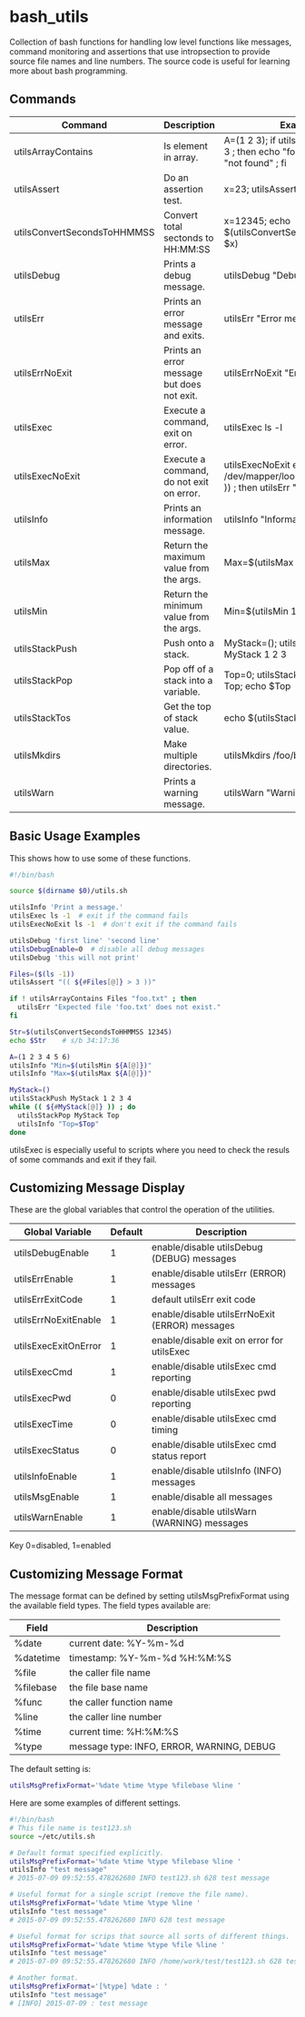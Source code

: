 # bash_utils
Collection of bash functions for handling low level functions like messages, command monitoring and assertions that use intropsection to provide source file names and line numbers. The source code is useful for learning more about bash programming.

## Commands

| Command                     | Description                                 | Example |
| --------------------------- | ------------------------------------------- | ------- |
| utilsArrayContains          | Is element in array.                        | A=(1 2 3); if utilsArrayContains A 3 ; then echo "found" ; else echo "not found" ; fi |
| utilsAssert                 | Do an assertion test.                       | x=23; utilsAssert "(( $x == 23 ))" |
| utilsConvertSecondsToHHMMSS | Convert total sectonds to HH:MM:SS          | x=12345; echo $(utilsConvertSecondsToHHMMSS $x) | 
| utilsDebug                  | Prints a debug message.                     | utilsDebug "Debug message."        |
| utilsErr                    | Prints an error message and exits.          | utilsErr "Error message."          |
| utilsErrNoExit              | Prints an error message but does not exit.  | utilsErrNoExit "Error message."    |
| utilsExec                   | Execute a command, exit on error.           | utilsExec ls -l                    |
| utilsExecNoExit             | Execute a command, do not exit on error.    | utilsExecNoExit e2fsck -p -f /dev/mapper/loop0p1; if (( $? > 1 )) ; then utilsErr "e2fsck failed!"  |
| utilsInfo                   | Prints an information message.              | utilsInfo "Informational message." |
| utilsMax                    | Return the maximum value from the args.     | Max=$(utilsMax 1 2 3 4) # 4        |
| utilsMin                    | Return the minimum value from the args.     | Min=$(utilsMin 1 2 3 4) # 1        |
| utilsStackPush              | Push onto a stack.                          | MyStack=(); utilsStackPush MyStack 1 2 3 |
| utilsStackPop               | Pop off of a stack into a variable.         | Top=0; utilsStackPop MyStack Top; echo $Top |
| utilsStackTos               | Get the top of stack value.                 | echo $(utilsStackTos MyStack)      |
| utilsMkdirs                 | Make multiple directories.                  | utilsMkdirs /foo/bar /foo/spam     |
| utilsWarn                   | Prints a warning message.                   | utilsWarn "Warning message."       |

## Basic Usage Examples
This shows how to use some of these functions.

```bash
#!/bin/bash

source $(dirname $0)/utils.sh

utilsInfo 'Print a message.'
utilsExec ls -1  # exit if the command fails
utilsExecNoExit ls -1  # don't exit if the command fails

utilsDebug 'first line' 'second line'
utilsDebugEnable=0  # disable all debug messages
utilsDebug 'this will not print'

Files=($(ls -1))
utilsAssert "(( ${#Files[@]} > 3 ))"

if ! utilsArrayContains Files "foo.txt" ; then
  utilsErr "Expected file 'foo.txt' does not exist."
fi

Str=$(utilsConvertSecondsToHHMMSS 12345)
echo $Str    # s/b 34:17:36

A=(1 2 3 4 5 6)
utilsInfo "Min=$(utilsMin ${A[@]})"
utilsInfo "Max=$(utilsMax ${A[@]})"

MyStack=()
utilsStackPush MyStack 1 2 3 4
while (( ${#MyStack[@]} )) ; do
  utilsStackPop MyStack Top
  utilsInfo "Top=$Top"
done
```

utilsExec is especially useful to scripts where you need to check
the resuls of some commands and exit if they fail.

## Customizing Message Display

These are the global variables that control the operation of the
utilities.

| Global Variable      | Default | Description                                    |
| -------------------- | ------- | ---------------------------------------------- |
| utilsDebugEnable     |    1    | enable/disable utilsDebug (DEBUG) messages     |
| utilsErrEnable       |    1    | enable/disable utilsErr (ERROR) messages       |
| utilsErrExitCode     |    1    | default utilsErr exit code                     |
| utilsErrNoExitEnable |    1    | enable/disable utilsErrNoExit (ERROR) messages |
| utilsExecExitOnError |    1    | enable/disable exit on error for utilsExec     |
| utilsExecCmd         |    1    | enable/disable utilsExec cmd reporting         |
| utilsExecPwd         |    0    | enable/disable utilsExec pwd reporting         |
| utilsExecTime        |    0    | enable/disable utilsExec cmd timing            |
| utilsExecStatus      |    0    | enable/disable utilsExec cmd status report     |
| utilsInfoEnable      |    1    | enable/disable utilsInfo (INFO) messages       |
| utilsMsgEnable       |    1    | enable/disable all messages                    |
| utilsWarnEnable      |    1    | enable/disable utilsWarn (WARNING) messages    |

Key 0=disabled, 1=enabled

## Customizing Message Format
The message format can be defined by setting utilsMsgPrefixFormat
using the available field types. The field types available are:

| Field     | Description                               |
| --------- | ----------------------------------------- |
| %date     | current date: %Y-%m-%d                    |
| %datetime | timestamp: %Y-%m-%d %H:%M:%S              |
| %file     | the caller file name                      |
| %filebase | the file base name                        |
| %func     | the caller function name                  |
| %line     | the caller line number                    |
| %time     | current time: %H:%M:%S                    |
| %type     | message type: INFO, ERROR, WARNING, DEBUG |

The default setting is:
```bash
utilsMsgPrefixFormat='%date %time %type %filebase %line '
```

Here are some examples of different settings.

```bash
#!/bin/bash
# This file name is test123.sh
source ~/etc/utils.sh

# Default format specified explicitly.
utilsMsgPrefixFormat='%date %time %type %filebase %line '
utilsInfo "test message"
# 2015-07-09 09:52:55.478262680 INFO test123.sh 628 test message

# Useful format for a single script (remove the file name).
utilsMsgPrefixFormat='%date %time %type %line '
utilsInfo "test message"
# 2015-07-09 09:52:55.478262680 INFO 628 test message

# Useful format for scrips that source all sorts of different things.
utilsMsgPrefixFormat='%date %time %type %file %line '
utilsInfo "test message"
# 2015-07-09 09:52:55.478262680 INFO /home/work/test/test123.sh 628 test message

# Another format.
utilsMsgPrefixFormat='[%type] %date : '
utilsInfo "test message"
# [INFO] 2015-07-09 : test message
```
